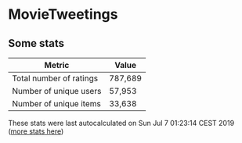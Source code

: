 # MovieTweetings
## Some stats

Metric | Value
--- | ---
Total number of ratings                 | 787,689
Number of unique users                  | 57,953
Number of unique items                  | 33,638
These stats were last autocalculated on Sun Jul 7 01:23:14 CEST 2019  ([more stats here](./stats.md))

